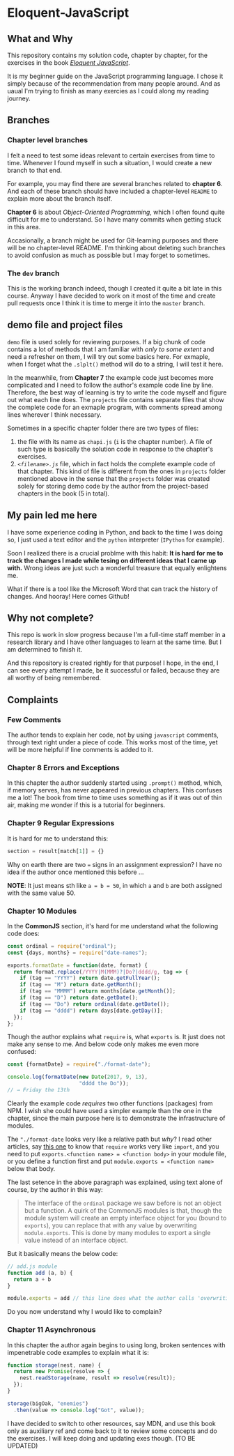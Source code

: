 # Eloquent-JavaScript
## What and Why
This repository contains my solution code, chapter by chapter, for the exercises in the book *[Eloquent JavaScript](https://eloquentjavascript.net/)*.

It is my beginner guide on the JavaScript programming language.
I chose it simply because of the recommendation from many people around. And as uaual I'm trying to finish as many exercies as I could
along my reading journey.

## Branches
### Chapter level branches
I felt a need to test some ideas relevant to certain exercises from time to time. Whenever I found myself in such a situation, I would create a new branch to that end.

For example, you may find there are several branches related to **chapter 6**. And each of these branch should have included a chapter-level `README` to explain more about the branch itself.

**Chapter 6** is about *Object-Oriented Programming*, which I often found quite difficult for me to understand. So I have many commits when getting stuck in this area.

Accasionally, a branch might be used for Git-learning purposes and there will be no chapter-level README. I'm thinking about deleting such branches to avoid confusion as much as possible but I may forget to sometimes.
### The `dev` branch
This is the working branch indeed, though I created it quite a bit late in this
course. Anyway I have decided to work on it most of the time and create pull
requests once I think it is time to merge it into the `master` branch.

## demo file and project files
`demo` file is used solely for reviewing purposes. If a big chunk of code
contains a lot of methods that I am familiar with *only to some extent* and need a
refresher on them, I will try out some basics here. For exmaple, when I forget what
the `.slplt()` method will do to a string, I will test it here.

In the meanwhile, from **Chapter 7** the example code just becomes more
complicated and I need to follow the author's example code line by line. Therefore, the best way of learning is try to write the code myself and figure out what each line
does. The `projects` file contains separate files that show the complete code for an exmaple program, with comments spread among lines wherever I think necessary.

Sometimes in a specific chapter folder there are two types of files:
1. the file with its name as `chapi.js` (`i` is the chapter number). A file of such type is basically the solution code in response to the chapter's exercises.
2. *`<filename>.js`* file, which in fact holds the complete example code of that chapter. This kind of file is different from the ones in `projects` folder mentioned above in the sense that the `projects` folder was created solely for storing demo code by the author from the project-based chapters in the book (5 in total).

## My pain led me here
I have some experience coding in Python, and back to the time I was doing so, I just used a text editor and the `python` interpreter (`IPython` for example).

Soon I realized there is a crucial problme with this habit: **It is hard for me to track the changes I made while tesing on different ideas that I came up with.** Wrong ideas are just such a wonderful treasure that equally enlightens me.

What if there is a tool like the Microsoft Word that can track the history of changes. And hooray! Here comes Github!

## Why not complete?
This repo is work in slow progress because I'm a full-time staff member in a
research library and I have other languages to learn at the same time. But I am
determined to finish it.  


And this repository is created rightly for that purpose! I hope, in the end, I can see every attempt I made, be it successful or failed, because they are all worthy of being remembered.


## Complaints
### Few Comments
The author tends to explain her code, not by using `javascript` comments,
through text right under a piece of code. This works most of the time, yet will
be more helpful if line comments is added to it.
### Chapter 8 Errors and Exceptions
In this chapter the author suddenly started using `.prompt()` method, which, if
memory serves, has never appeared in previous chapters. This confuses me a lot!
The book from time to time uses something as if it was out of thin air, making
me wonder if this is a tutorial for beginners.
### Chapter 9 Regular Expressions
It is hard for me to understand this:
```javascript
section = result[match[1]] = {}
```
Why on earth there are two `=` signs in an assignment expression? I have no idea
if the author once mentioned this before ...

**NOTE**: It just means sth like `a = b = 50`, in which `a` and `b` are both assigned with the same value 50.

### Chapter 10 Modules
In the **CommonJS** section, it's hard for me understand what the following code does:
```javascript
const ordinal = require("ordinal");
const {days, months} = require("date-names");

exports.formatDate = function(date, format) {
  return format.replace(/YYYY|M(MMM)?|Do?|dddd/g, tag => {
    if (tag == "YYYY") return date.getFullYear();
    if (tag == "M") return date.getMonth();
    if (tag == "MMMM") return months[date.getMonth()];
    if (tag == "D") return date.getDate();
    if (tag == "Do") return ordinal(date.getDate());
    if (tag == "dddd") return days[date.getDay()];
  });
};
```
Though the author explains what `require` is, what `exports` is. It just does not make any sense to me. And below code only makes me even more confused:
```javascript
const {formatDate} = require("./format-date");

console.log(formatDate(new Date(2017, 9, 13),
                       "dddd the Do"));
// → Friday the 13th
```
Clearly the example code *requires* two other functions (packages) from NPM.
I wish she could have used a simpler example than the one in the chapter, since the main purpose here is to demonstrate the infrastructure of modules.

The `"./format-date` looks very like a relative path but *why*? I read other articles, say [this one](https://blog.risingstack.com/node-js-at-scale-module-system-commonjs-require/) to know that `require` works very like `import`, and you need to put `exports.<function name> = <function body>` in your module file, or you define a function first and put `module.exports = <function name>` below that body.

The last setence in the above paragraph was explained, using text alone of course, by the author in this way:
>The interface of the `ordinal` package we saw before is not an object but a function. A quirk of the CommonJS modules is that, though the module system will create an empty interface object for you (bound to `exports`), you can replace that with any value by overwriting `module.exports`. This is done by many modules to export a single value instead of an interface object.

But it basically means the below code:
```javascript
// add.js module
function add (a, b) {
  return a + b
}

module.exports = add // this line does what the author calls 'overwriting'
```
Do you now understand why I would like to complain?

### Chapter 11 Asynchronous
In this chapter the author again begins to using long, broken sentences with impenetrable code examples to explain what it is:
```javascript
function storage(nest, name) {
  return new Promise(resolve => {
    nest.readStorage(name, result => resolve(result));
  });
}

storage(bigOak, "enemies")
  .then(value => console.log("Got", value));
```
I have decided to switch to other resources, say MDN, and use this book only as auxiliary ref and come back to it to review some concepts and do the exercises. I will keep doing and updating exes though.
(TO BE UPDATED)
